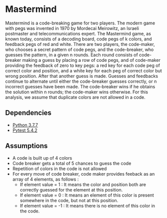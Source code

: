 # Mastermind

Mastermind is a code-breaking game for two players. The modern game with pegs was invented in 1970 by Mordecai Meirowitz, an Israeli postmaster and telecommunications expert. The Mastermind game, as known today, consists of a decoding board, code pegs of k colors, and feedback pegs of red and white. There are two players, the code-maker, who chooses a secret pattern of code pegs, and the code-breaker, who guesses the pattern, in a given n rounds. Each round consists of code-breaker making a guess by placing a row of code pegs, and of code-maker providing the feedback of zero to key pegs: a red key for each code peg of correct color and position, and a white key for each peg of correct color but wrong position. After that another guess is made. Guesses and feedbacks continue to alternate until either the code-breaker guesses correctly, or n incorrect guesses have been made. The code-breaker wins if he obtains the solution within n rounds; the code-maker wins otherwise. For this analysis, we assume that duplicate colors are not allowed in a code.

## Dependencies

 * [Python 3.7.7](https://www.python.org/downloads/release/python-377/)
 * [Pytest 5.4.2](https://pypi.org/project/pytest/)

 ## Assumptions

 * A code is built up of 4 colors
 * Code breaker gets a total of 5 chances to guess the code
 * Repetition of colors in the code is not allowed
 * For every move of code breaker, code maker provides feeback as an array of 4 elements, as follows :
    * If element value = 1 : It means the color and position both are correctly guessed for the element at this position.
    * If element value = 0 : It means an element of this color is present somewhere in the code, but not at this position.
    * If element value = -1 : It means there is no element of this color in the code.
